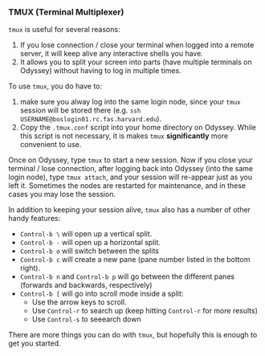 ### TMUX (Terminal Multiplexer) 

`tmux` is useful for several reasons:
1. If you lose connection / close your terminal when logged into a remote server, it will keep alive any interactive shells you have.
2. It allows you to split your screen into parts (have multiple terminals on Odyssey) without having to log in multiple times.

To use `tmux`, you do have to:
1. make sure you alway log into the same login node, since your `tmux` session will be stored there (e.g. `ssh USERNAME@boslogin01.rc.fas.harvard.edu`).
2. Copy the `.tmux.conf` script into your home directory on Odyssey. While this script is not necessary, it is makes `tmux` **significantly** more convenient to use.

Once on Odyssey, type `tmux` to start a new session. Now if you close your terminal / lose connection, after logging back into Odyssey (into the same login node), type `tmux attach`, and your session will re-appear just as you left it. Sometimes the nodes are restarted for maintenance, and in these cases you may lose the session. 

In addition to keeping your session alive, `tmux` also has a number of other handy features:
* `Control-b \` will open up a vertical split.
* `Control-b -` will open up a horizontal split.
* `Control-b o` will switch between the splits
* `Control-b c` will create a new pane (pane number listed in the bottom right).
* `Control-b n` and `Control-b p` will go between the different panes (forwards and backwards, respectively)
* `Control-b [` will go into scroll mode inside a split:
  - Use the arrow keys to scroll.
  - Use `Control-r` to search up (keep hitting `Control-r` for more results)
  - Use `Control-s` to seeearch down 

There are more things you can do with `tmux`, but hopefully this is enough to get you started. 


